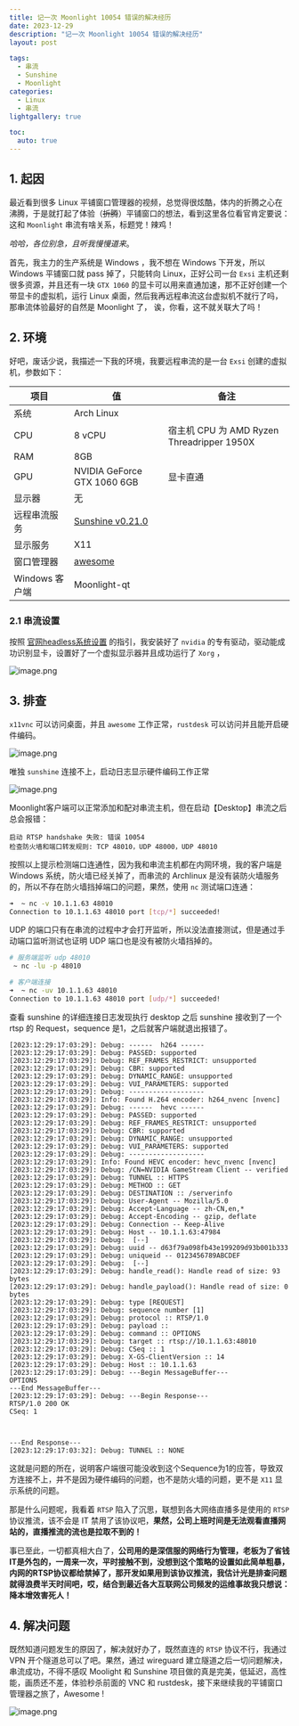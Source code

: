```yaml
---
title: 记一次 Moonlight 10054 错误的解决经历
date: 2023-12-29
description: "记一次 Moonlight 10054 错误的解决经历"
layout: post

tags:
  - 串流
  - Sunshine
  - Moonlight
categories:
  - Linux
  - 串流
lightgallery: true

toc:
  auto: true
---
```


## 1. 起因

最近看到很多 Linux 平铺窗口管理器的视频，总觉得很炫酷，体内的折腾之心在沸腾，于是就打起了体验（~~折腾~~）平铺窗口的想法，看到这里各位看官肯定要说：这和 `Moonlight` 串流有啥关系，标题党！辣鸡！

_哈哈，各位别急，且听我慢慢道来_。

首先，我主力的生产系统是 Windows ，我不想在 Windows 下开发，所以 Windows 平铺窗口就 pass 掉了，只能转向 Linux，正好公司一台 `Exsi` 主机还剩很多资源，并且还有一块 `GTX 1060` 的显卡可以用来直通加速，那不正好创建一个带显卡的虚拟机，运行 Linux 桌面，然后我再远程串流这台虚拟机不就行了吗，那串流体验最好的自然是 Moonlight 了， 诶，你看，这不就关联大了吗！

## 2. 环境

好吧，废话少说，我描述一下我的环境，我要远程串流的是一台 `Exsi` 创建的虚拟机，参数如下：

| 项目 | 值 | 备注 |
| --- | --- | --- |
| 系统 | Arch Linux |  |
| CPU | 8 vCPU | 宿主机 CPU 为 AMD Ryzen Threadripper 1950X |
| RAM | 8GB |  |
| GPU | NVIDIA GeForce GTX 1060 6GB | 显卡直通 |
| 显示器 | 无 |  |
| 远程串流服务 | [Sunshine v0.21.0](https://github.com/LizardByte/Sunshine) |  |
| 显示服务 | X11 |  |
| 窗口管理器 | [awesome](https://awesomewm.org/download/) |  |
| Windows 客户端 | Moonlight-qt |  |

### 2.1 串流设置

按照 [官网headless系统设置](https://docs.lizardbyte.dev/projects/sunshine/en/latest/about/guides/linux/headless_ssh.html) 的指引，我安装好了 `nvidia` 的专有驱动，驱动能成功识别显卡，设置好了一个虚拟显示器并且成功运行了 `Xorg` ，

![image.png](https://img.linkzz.eu.org/main/images/2023/12/6a94fb1e495e0fc2ed5d7f4ca50a6953.png)

## 3. 排查

`x11vnc` 可以访问桌面，并且 `awesome` 工作正常，`rustdesk` 可以访问并且能开启硬件编码。

![image.png](https://img.linkzz.eu.org/main/images/2023/12/dacb17272df216d17a54faba327fc616.png)

唯独 `sunshine` 连接不上，启动日志显示硬件编码工作正常

![image.png](https://img.linkzz.eu.org/main/images/2023/12/89cbdf1362de2e5a05ece963169e603c.png)

Moonlight客户端可以正常添加和配对串流主机，但在启动【Desktop】串流之后总会报错：

```text
启动 RTSP handshake 失败: 错误 10054
检查防火墙和端口转发规则: TCP 48010，UDP 48000，UDP 48010
```

按照以上提示检测端口连通性，因为我和串流主机都在内网环境，我的客户端是 Windows 系统，防火墙已经关掉了，而串流的 Archlinux 是没有装防火墙服务的，所以不存在防火墙挡掉端口的问题，果然，使用 `nc` 测试端口连通：

```bash
➜  ~ nc -v 10.1.1.63 48010
Connection to 10.1.1.63 48010 port [tcp/*] succeeded!
```

UDP 的端口只有在串流的过程中才会打开监听，所以没法直接测试，但是通过手动端口监听测试也证明 UDP 端口也是没有被防火墙挡掉的。

```bash
# 服务端监听 udp 48010
 ~ nc -lu -p 48010

# 客户端连接
➜  ~ nc -uv 10.1.1.63 48010
Connection to 10.1.1.63 48010 port [udp/*] succeeded!
```

查看 sunshine 的详细连接日志发现执行 desktop 之后 sunshine 接收到了一个 rtsp 的 Request，sequence 是1，之后就客户端就退出报错了。

```log
[2023:12:29:17:03:29]: Debug: ------  h264 ------
[2023:12:29:17:03:29]: Debug: PASSED: supported
[2023:12:29:17:03:29]: Debug: REF_FRAMES_RESTRICT: unsupported
[2023:12:29:17:03:29]: Debug: CBR: supported
[2023:12:29:17:03:29]: Debug: DYNAMIC_RANGE: unsupported
[2023:12:29:17:03:29]: Debug: VUI_PARAMETERS: supported
[2023:12:29:17:03:29]: Debug: -------------------
[2023:12:29:17:03:29]: Info: Found H.264 encoder: h264_nvenc [nvenc]
[2023:12:29:17:03:29]: Debug: ------  hevc ------
[2023:12:29:17:03:29]: Debug: PASSED: supported
[2023:12:29:17:03:29]: Debug: REF_FRAMES_RESTRICT: unsupported
[2023:12:29:17:03:29]: Debug: CBR: supported
[2023:12:29:17:03:29]: Debug: DYNAMIC_RANGE: unsupported
[2023:12:29:17:03:29]: Debug: VUI_PARAMETERS: supported
[2023:12:29:17:03:29]: Debug: -------------------
[2023:12:29:17:03:29]: Info: Found HEVC encoder: hevc_nvenc [nvenc]
[2023:12:29:17:03:29]: Debug: /CN=NVIDIA GameStream Client -- verified
[2023:12:29:17:03:29]: Debug: TUNNEL :: HTTPS
[2023:12:29:17:03:29]: Debug: METHOD :: GET
[2023:12:29:17:03:29]: Debug: DESTINATION :: /serverinfo
[2023:12:29:17:03:29]: Debug: User-Agent -- Mozilla/5.0
[2023:12:29:17:03:29]: Debug: Accept-Language -- zh-CN,en,*
[2023:12:29:17:03:29]: Debug: Accept-Encoding -- gzip, deflate
[2023:12:29:17:03:29]: Debug: Connection -- Keep-Alive
[2023:12:29:17:03:29]: Debug: Host -- 10.1.1.63:47984
[2023:12:29:17:03:29]: Debug:  [--]
[2023:12:29:17:03:29]: Debug: uuid -- d63f79a098fb43e199209d93b001b333
[2023:12:29:17:03:29]: Debug: uniqueid -- 0123456789ABCDEF
[2023:12:29:17:03:29]: Debug:  [--]
[2023:12:29:17:03:29]: Debug: handle_read(): Handle read of size: 93 bytes
[2023:12:29:17:03:29]: Debug: handle_payload(): Handle read of size: 0 bytes
[2023:12:29:17:03:29]: Debug: type [REQUEST]
[2023:12:29:17:03:29]: Debug: sequence number [1]
[2023:12:29:17:03:29]: Debug: protocol :: RTSP/1.0
[2023:12:29:17:03:29]: Debug: payload ::
[2023:12:29:17:03:29]: Debug: command :: OPTIONS
[2023:12:29:17:03:29]: Debug: target :: rtsp://10.1.1.63:48010
[2023:12:29:17:03:29]: Debug: CSeq :: 1
[2023:12:29:17:03:29]: Debug: X-GS-ClientVersion :: 14
[2023:12:29:17:03:29]: Debug: Host :: 10.1.1.63
[2023:12:29:17:03:29]: Debug: ---Begin MessageBuffer---
OPTIONS
---End MessageBuffer---
[2023:12:29:17:03:29]: Debug: ---Begin Response---
RTSP/1.0 200 OK
CSeq: 1



---End Response---
[2023:12:29:17:03:32]: Debug: TUNNEL :: NONE
```

这就是问题的所在，说明客户端很可能没收到这个Sequence为1的应答，导致双方连接不上，并不是因为硬件编码的问题，也不是防火墙的问题，更不是 `X11` 显示系统的问题。

那是什么问题呢，我看着 `RTSP` 陷入了沉思，联想到各大网络直播多是使用的 `RTSP` 协议推流，该不会是 IT 禁用了该协议吧，**果然，公司上班时间是无法观看直播网站的，直播推流的流也是拉取不到的！**

事已至此，一切都真相大白了，**公司用的是深信服的网络行为管理，老板为了省钱IT是外包的，一周来一次，平时接触不到，没想到这个策略的设置如此简单粗暴，内网的RTSP协议都给禁掉了，那开发如果用到该协议推流，我估计光是排查问题就得浪费半天时间吧，哎，结合到最近各大互联网公司频发的运维事故我只想说：降本增效害死人！**

## 4. 解决问题

既然知道问题发生的原因了，解决就好办了，既然直连的 `RTSP` 协议不行，我通过 VPN 开个隧道总可以了吧。果然，通过 wireguard 建立隧道之后一切问题解决，串流成功，不得不感叹 Moolight 和 Sunshine 项目做的真是完美，低延迟，高性能，画质还不差，体验秒杀前面的 VNC 和 rustdesk，接下来继续我的平铺窗口管理器之旅了，Awesome !

![image.png](https://img.linkzz.eu.org/main/images/2023/12/f3eddc820e2eb71018cff4b5991799db.png)

